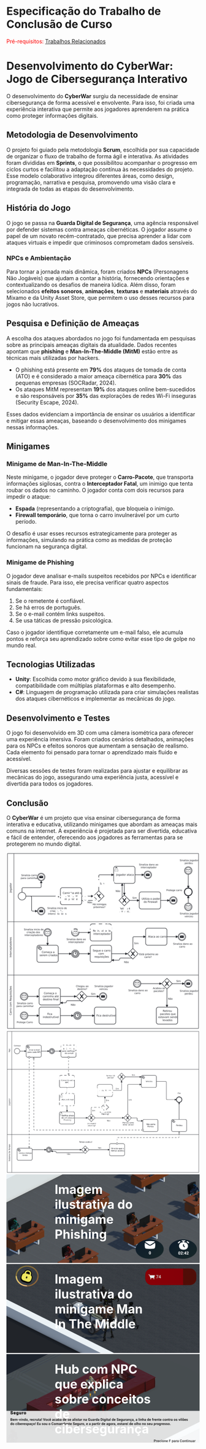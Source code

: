 # Especificação do Trabalho de Conclusão de Curso

<span style="color:red">Pré-requisitos: <a href="2-TrabalhosRelacionados.md"> Trabalhos Relacionados</a></span>

# Desenvolvimento do CyberWar: Jogo de Cibersegurança Interativo

O desenvolvimento do **CyberWar** surgiu da necessidade de ensinar cibersegurança de forma acessível e envolvente. Para isso, foi criada uma experiência interativa que permite aos jogadores aprenderem na prática como proteger informações digitais.

## Metodologia de Desenvolvimento

O projeto foi guiado pela metodologia **Scrum**, escolhida por sua capacidade de organizar o fluxo de trabalho de forma ágil e interativa. As atividades foram divididas em **Sprints**, o que possibilitou acompanhar o progresso em ciclos curtos e facilitou a adaptação contínua às necessidades do projeto. Esse modelo colaborativo integrou diferentes áreas, como design, programação, narrativa e pesquisa, promovendo uma visão clara e integrada de todas as etapas do desenvolvimento.

## História do Jogo

O jogo se passa na **Guarda Digital de Segurança**, uma agência responsável por defender sistemas contra ameaças cibernéticas. O jogador assume o papel de um novato recém-contratado, que precisa aprender a lidar com ataques virtuais e impedir que criminosos comprometam dados sensíveis.

### NPCs e Ambientação

Para tornar a jornada mais dinâmica, foram criados **NPCs** (Personagens Não Jogáveis) que ajudam a contar a história, fornecendo orientações e contextualizando os desafios de maneira lúdica. Além disso, foram selecionados **efeitos sonoros**, **animações**, **texturas** e **materiais** através do Mixamo e da Unity Asset Store, que permitem o uso desses recursos para jogos não lucrativos.

## Pesquisa e Definição de Ameaças

A escolha dos ataques abordados no jogo foi fundamentada em pesquisas sobre as principais ameaças digitais da atualidade. Dados recentes apontam que **phishing** e **Man-In-The-Middle (MitM)** estão entre as técnicas mais utilizadas por hackers.

- O phishing está presente em **79%** dos ataques de tomada de conta (ATO) e é considerado a maior ameaça cibernética para **30%** das pequenas empresas (SOCRadar, 2024).
- Os ataques MitM representam **19%** dos ataques online bem-sucedidos e são responsáveis por **35%** das explorações de redes Wi-Fi inseguras (Security Escape, 2024).

Esses dados evidenciam a importância de ensinar os usuários a identificar e mitigar essas ameaças, baseando o desenvolvimento dos minigames nessas informações.

## Minigames

### Minigame de Man-In-The-Middle

Neste minigame, o jogador deve proteger o **Carro-Pacote**, que transporta informações sigilosas, contra o **Interceptador Fatal**, um inimigo que tenta roubar os dados no caminho. O jogador conta com dois recursos para impedir o ataque:
- **Espada** (representando a criptografia), que bloqueia o inimigo.
- **Firewall temporário**, que torna o carro invulnerável por um curto período.

O desafio é usar esses recursos estrategicamente para proteger as informações, simulando na prática como as medidas de proteção funcionam na segurança digital.

### Minigame de Phishing

O jogador deve analisar e-mails suspeitos recebidos por NPCs e identificar sinais de fraude. Para isso, ele precisa verificar quatro aspectos fundamentais:
1. Se o remetente é confiável.
2. Se há erros de português.
3. Se o e-mail contém links suspeitos.
4. Se usa táticas de pressão psicológica.

Caso o jogador identifique corretamente um e-mail falso, ele acumula pontos e reforça seu aprendizado sobre como evitar esse tipo de golpe no mundo real.

## Tecnologias Utilizadas

- **Unity**: Escolhida como motor gráfico devido à sua flexibilidade, compatibilidade com múltiplas plataformas e alto desempenho.
- **C#**: Linguagem de programação utilizada para criar simulações realistas dos ataques cibernéticos e implementar as mecânicas do jogo.

## Desenvolvimento e Testes

O jogo foi desenvolvido em 3D com uma câmera isométrica para oferecer uma experiência imersiva. Foram criados cenários detalhados, animações para os NPCs e efeitos sonoros que aumentam a sensação de realismo. Cada elemento foi pensado para tornar o aprendizado mais fluido e acessível.

Diversas sessões de testes foram realizadas para ajustar e equilibrar as mecânicas do jogo, assegurando uma experiência justa, acessível e divertida para todos os jogadores.

## Conclusão

O **CyberWar** é um projeto que visa ensinar cibersegurança de forma interativa e educativa, utilizando minigames que abordam as ameaças mais comuns na internet. A experiência é projetada para ser divertida, educativa e fácil de entender, oferecendo aos jogadores as ferramentas para se protegerem no mundo digital.

<div style="position: relative; display: inline-block;">
  <div style="position: absolute; top: 20px; left: 50%; transform: translateX(-50%); color: white; font-size: 32px; font-weight: bold;">
    <strong>Diagrama ilustrativo sobre o minigame Man In The Middle</strong>
  </div>
  <img src="imagem/diagramaMITM.png" alt="Diagrama ilustrativo sobre o minigame Man In The Middle">
</div>

<div style="position: relative; display: inline-block;">
  <div style="position: absolute; top: 20px; left: 50%; transform: translateX(-50%); color: white; font-size: 32px; font-weight: bold;">
    <strong>Diagrama ilustrativo sobre o minigame Phishing</strong>
  </div>
  <img src="imagem/diagramaPhishing.png" alt="Diagrama ilustrativo sobre o minigame Phishing">
</div>

<div style="position: relative; display: inline-block;">
  <div style="position: absolute; top: 20px; left: 50%; transform: translateX(-50%); color: white; font-size: 32px; font-weight: bold;">
    <strong>Imagem ilustrativa do minigame Phishing</strong>
  </div>
  <img src="imagem/jogoPhishing.png" alt="Imagem ilustrativa do minigame Phishing">
</div>

<div style="position: relative; display: inline-block;">
  <div style="position: absolute; top: 20px; left: 50%; transform: translateX(-50%); color: white; font-size: 32px; font-weight: bold;">
    <strong>Imagem ilustrativa do minigame Man In The Middle</strong>
  </div>
  <img src="imagem/jogoMITM.png" alt="Imagem ilustrativa do minigame Man In The Middle">
</div>

<div style="position: relative; display: inline-block;">
  <div style="position: absolute; top: 20px; left: 50%; transform: translateX(-50%); color: white; font-size: 32px; font-weight: bold;">
    <strong>Hub com NPC que explica sobre conceitos de cibersegurança</strong>
  </div>
  <img src="imagem/jogoHub.png" alt="Hub com NPC que explica sobre conceitos de cibersegurança">
</div>
